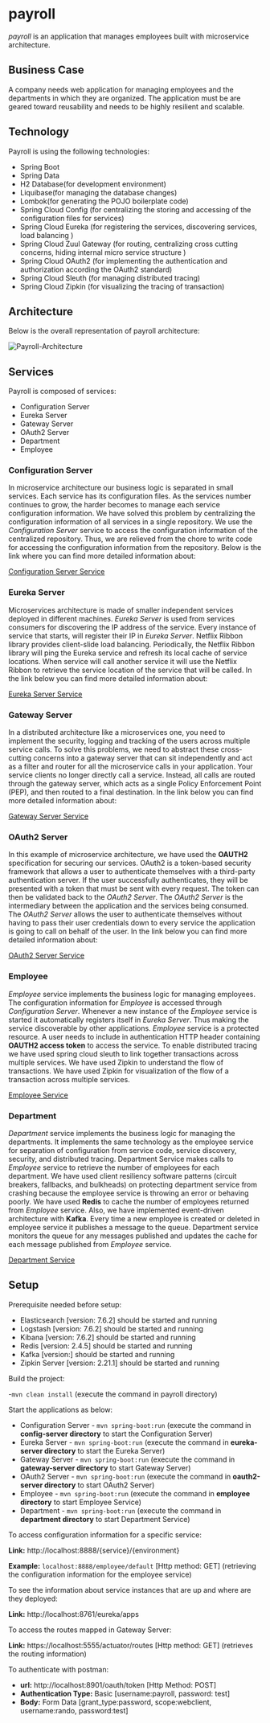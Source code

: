# payroll

*payroll* is an application that manages employees built with microservice architecture.

## Business Case

A company needs web application for managing employees and the departments in which they are organized. The application must be are geared toward reusability and needs to be highly resilient and scalable. 

## Technology

Payroll is using the following technologies:
- Spring Boot
- Spring Data
- H2 Database(for development environment)
- Liquibase(for managing the database changes)
- Lombok(for generating the POJO boilerplate code)
- Spring Cloud Config (for centralizing the storing and accessing of the configuration files for services)
- Spring Cloud Eureka (for registering the services, discovering services, load balancing )
- Spring Cloud Zuul Gateway (for routing, centralizing cross cutting concerns, hiding internal micro service structure )
- Spring Cloud OAuth2 (for implementing the authentication and authorization according the OAuth2 standard)
- Spring Cloud Sleuth (for managing distributed tracing)
- Spring Cloud Zipkin (for visualizing the tracing of transaction)


## Architecture

Below is the overall representation of payroll architecture:

![Payroll-Architecture](https://github.com/rshtishi/payroll/blob/master/static/images/payroll-architecture.jpeg)


## Services

Payroll is composed of services:
- Configuration Server
- Eureka Server
- Gateway Server
- OAuth2 Server
- Department
- Employee

### Configuration Server

In microservice architecture our business logic is separated in small services. Each service has its configuration files. As the services number continues to grow, the harder becomes to manage each service configuration information. We have solved this problem by centralizing the configuration information of all services in a single repository. We use the *Configuration Server* service to access the configuration information of the centralized repository. Thus, we are relieved from the chore to write code for accessing the configuration information from the repository. Below is the link where you can find more detailed information about:

[Configuration Server Service](https://github.com/rshtishi/payroll/blob/master/config-server/README.md)

### Eureka Server

Microservices architecture is made of smaller independent services deployed in different machines. *Eureka Server*  is used from services consumers for discovering the IP address of the service. Every instance of service that starts, will register their IP in *Eureka Server*. Netflix Ribbon library provides client-slide load balancing. Periodically, the Netflix Ribbon library will ping the Eureka service and refresh its local cache of service locations. When service will call another service it will use the Netflix Ribbon to retrieve the service location of the service that will be called. In the link below you can find more detailed information
about:

[Eureka Server Service](https://github.com/rshtishi/payroll/blob/master/eureka-server/README.md)

### Gateway Server

In a distributed architecture like a microservices one, you need to implement the security, logging and tracking of the users across multiple service calls. To solve this problems, we need to abstract these cross-cutting concerns into a gateway server that can sit independently and act as a filter and router for all the microservice calls in your application. Your service clients no longer directly call a service. Instead, all calls are routed through the gateway server, which acts as a single Policy Enforcement Point (PEP), and then routed to a final destination. In the link below you can find more detailed information about:

[Gateway Server Service](https://github.com/rshtishi/payroll/blob/master/gateway-server/readme.md)

### OAuth2 Server

In this example of microservice architecture, we have used the **OAUTH2** specification for securing our services. OAuth2 is a token-based security framework that allows a user to authenticate themselves with a third-party authentication server. If the user successfully authenticates, they will be presented with a token that must be sent with every request. The token can then be validated back to the *OAuth2 Server*. The *OAuth2 Server* is the intermediary between the application and the services being consumed. The *OAuth2 Server* allows the user to authenticate themselves without having to pass their user credentials down to every service the application is going to call on behalf of the user. In the link below you can find more detailed information about:

[OAuth2 Server Service](https://github.com/rshtishi/payroll/blob/master/oauth2-server/README.md)


### Employee 

*Employee* service implements the business logic for managing employees. The configuration information for *Employee* is accessed through *Configuration Server*. Whenever a new instance of the *Employee* service is started it automatically registers itself in *Eureka Server*. Thus making the service discoverable by other applications. *Employee* service is a protected resource. A user needs to include in authentication HTTP header containing **OAUTH2 access token** to access the service. To enable distributed tracing we have used spring cloud sleuth to link together transactions across multiple services. We have used Zipkin to understand the flow of transactions. We have used Zipkin for visualization of the flow of a transaction across multiple services.

[Employee Service](https://github.com/rshtishi/payroll/blob/master/employee/README.md)

### Department

*Department* service implements the business logic for managing the departments. It implements the same technology as the employee service for separation of configuration from service code, service discovery, security, and distributed tracing. Department Service makes calls to *Employee* service to retrieve the number of employees for each department. We have used client resiliency software patterns (circuit breakers, fallbacks, and bulkheads) on protecting department service from crashing because the employee service is throwing an error or behaving poorly. We have used **Redis** to cache the number of employees returned from *Employee* service. Also, we have implemented event-driven architecture with **Kafka**. Every time a new employee is created or deleted in employee service it publishes a message to the queue. Department service monitors the queue for any messages published and updates the cache for each message published from *Employee* service.

[Department Service](https://github.com/rshtishi/payroll/blob/master/department/README.md)

## Setup

Prerequisite needed before setup:

- Elasticsearch [version: 7.6.2] should be started and running
- Logstash [version: 7.6.2] should be started and running
- Kibana [version: 7.6.2] should be started and running
- Redis [version: 2.4.5] should be started and running
- Kafka [version:] should be started and running
- Zipkin Server [version: 2.21.1] should be started and running

Build the project:

-```mvn clean install``` (execute the command in payroll directory)

Start the applications as below:

- Configuration Server - ```mvn spring-boot:run``` (execute the command in **config-server directory** to start the Configuration Server)
- Eureka Server - ```mvn spring-boot:run```  (execute the command in **eureka-server directory** to start the Eureka Server)
- Gateway Server - ```mvn spring-boot:run``` (execute the command in **gateway-server directory** to start Gateway Server)
- OAuth2 Server - ```mvn spring-boot:run```  (execute the command in **oauth2-server directory** to start OAuth2 Server)
- Employee - ```mvn spring-boot:run``` (execute the command in **employee directory** to start Employee Service)
- Department - ```mvn spring-boot:run``` (execute the command in **department directory** to start Department Service)

To access configuration information for a specific service:

**Link:** http://localhost:8888/{service}/{environment}

**Example:** ```localhost:8888/employee/default``` [Http method: GET] (retrieving the configuration information for the employee service)

To see the information about service instances that are up and where are they deployed:

**Link:** http://localhost:8761/eureka/apps

To access the routes mapped in Gateway Server:

**Link:** https://localhost:5555/actuator/routes [Http method: GET] (retrieves the routing information)

To authenticate with postman:

- **url:** http://localhost:8901/oauth/token [Http Method: POST]
- **Authentication Type:** Basic [username:payroll, password: test]
- **Body:** Form Data [grant_type:password, scope:webclient, username:rando, password:test]




